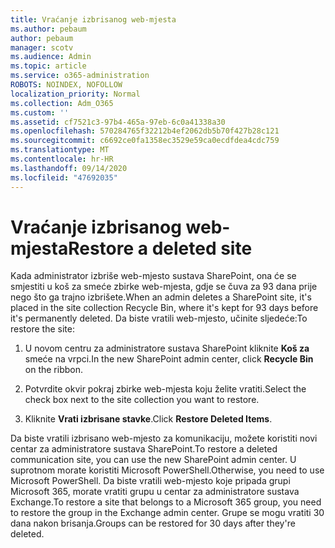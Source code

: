 ```yaml
---
title: Vraćanje izbrisanog web-mjesta
ms.author: pebaum
author: pebaum
manager: scotv
ms.audience: Admin
ms.topic: article
ms.service: o365-administration
ROBOTS: NOINDEX, NOFOLLOW
localization_priority: Normal
ms.collection: Adm_O365
ms.custom: ''
ms.assetid: cf7521c3-97b4-465a-97eb-6c0a41338a30
ms.openlocfilehash: 570284765f32212b4ef2062db5b70f427b28c121
ms.sourcegitcommit: c6692ce0fa1358ec3529e59ca0ecdfdea4cdc759
ms.translationtype: MT
ms.contentlocale: hr-HR
ms.lasthandoff: 09/14/2020
ms.locfileid: "47692035"
---
```

# <a name="restore-a-deleted-site"></a><span data-ttu-id="63913-102">Vraćanje izbrisanog web-mjesta</span><span class="sxs-lookup"><span data-stu-id="63913-102">Restore a deleted site</span></span>

<span data-ttu-id="63913-103">Kada administrator izbriše web-mjesto sustava SharePoint, ona će se smjestiti u koš za smeće zbirke web-mjesta, gdje se čuva za 93 dana prije nego što ga trajno izbrišete.</span><span class="sxs-lookup"><span data-stu-id="63913-103">When an admin deletes a SharePoint site, it's placed in the site collection Recycle Bin, where it's kept for 93 days before it's permanently deleted.</span></span> <span data-ttu-id="63913-104">Da biste vratili web-mjesto, učinite sljedeće:</span><span class="sxs-lookup"><span data-stu-id="63913-104">To restore the site:</span></span>
  
1. <span data-ttu-id="63913-105">U novom centru za administratore sustava SharePoint kliknite **Koš za** smeće na vrpci.</span><span class="sxs-lookup"><span data-stu-id="63913-105">In the new SharePoint admin center, click **Recycle Bin** on the ribbon.</span></span> 
    
2. <span data-ttu-id="63913-106">Potvrdite okvir pokraj zbirke web-mjesta koju želite vratiti.</span><span class="sxs-lookup"><span data-stu-id="63913-106">Select the check box next to the site collection you want to restore.</span></span>
    
3. <span data-ttu-id="63913-107">Kliknite **Vrati izbrisane stavke**.</span><span class="sxs-lookup"><span data-stu-id="63913-107">Click **Restore Deleted Items**.</span></span>
    
<span data-ttu-id="63913-108">Da biste vratili izbrisano web-mjesto za komunikaciju, možete koristiti novi centar za administratore sustava SharePoint.</span><span class="sxs-lookup"><span data-stu-id="63913-108">To restore a deleted communication site, you can use the new SharePoint admin center.</span></span> <span data-ttu-id="63913-109">U suprotnom morate koristiti Microsoft PowerShell.</span><span class="sxs-lookup"><span data-stu-id="63913-109">Otherwise, you need to use Microsoft PowerShell.</span></span> <span data-ttu-id="63913-110">Da biste vratili web-mjesto koje pripada grupi Microsoft 365, morate vratiti grupu u centar za administratore sustava Exchange.</span><span class="sxs-lookup"><span data-stu-id="63913-110">To restore a site that belongs to a Microsoft 365 group, you need to restore the group in the Exchange admin center.</span></span> <span data-ttu-id="63913-111">Grupe se mogu vratiti 30 dana nakon brisanja.</span><span class="sxs-lookup"><span data-stu-id="63913-111">Groups can be restored for 30 days after they're deleted.</span></span>
  

